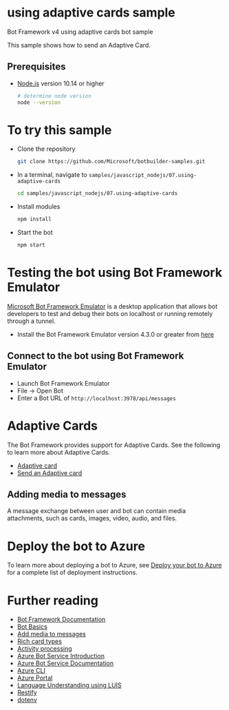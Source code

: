 # using adaptive cards sample
Bot Framework v4 using adaptive cards bot sample

This sample shows how to send an Adaptive Card.

## Prerequisites
- [Node.js][4] version 10.14 or higher
    ```bash
    # determine node version
    node --version
    ```

# To try this sample
- Clone the repository
    ```bash
    git clone https://github.com/Microsoft/botbuilder-samples.git
    ```
- In a terminal, navigate to `samples/javascript_nodejs/07.using-adaptive-cards`
    ```bash
    cd samples/javascript_nodejs/07.using-adaptive-cards
    ```
- Install modules
    ```bash
    npm install
    ```
- Start the bot
    ```bash
    npm start
    ```

# Testing the bot using Bot Framework Emulator
[Microsoft Bot Framework Emulator][5] is a desktop application that allows bot developers to test and debug their bots on localhost or running remotely through a tunnel.

- Install the Bot Framework Emulator version 4.3.0 or greater from [here][6]

## Connect to the bot using Bot Framework Emulator
- Launch Bot Framework Emulator
- File -> Open Bot
- Enter a Bot URL of `http://localhost:3978/api/messages`

# Adaptive Cards
The Bot Framework provides support for Adaptive Cards.  See the following to learn more about Adaptive Cards.
- [Adaptive card][26]
- [Send an Adaptive card][27]

## Adding media to messages
A message exchange between user and bot can contain media attachments, such as cards, images, video, audio, and files.

# Deploy the bot to Azure
To learn more about deploying a bot to Azure, see [Deploy your bot to Azure][40] for a complete list of deployment instructions.

# Further reading

- [Bot Framework Documentation][20]
- [Bot Basics][32]
- [Add media to messages][23]
- [Rich card types][24]
- [Activity processing][25]
- [Azure Bot Service Introduction][21]
- [Azure Bot Service Documentation][22]
- [Azure CLI][7]
- [Azure Portal][10]
- [Language Understanding using LUIS][11]
- [Restify][30]
- [dotenv][31]

[1]: https://dev.botframework.com
[4]: https://nodejs.org
[5]: https://github.com/microsoft/botframework-emulator
[6]: https://github.com/Microsoft/BotFramework-Emulator/releases
[7]: https://docs.microsoft.com/en-us/cli/azure/?view=azure-cli-latest
[10]: https://portal.azure.com
[11]: https://www.luis.ai
[20]: https://docs.botframework.com
[21]: https://docs.microsoft.com/en-us/azure/bot-service/bot-service-overview-introduction?view=azure-bot-service-4.0
[22]: https://docs.microsoft.com/en-us/azure/bot-service/?view=azure-bot-service-4.0
[23]: https://docs.microsoft.com/en-us/azure/bot-service/bot-builder-howto-add-media-attachments?view=azure-bot-service-4.0&tabs=javascript
[24]: https://docs.microsoft.com/en-us/azure/bot-service/rest-api/bot-framework-rest-connector-add-rich-cards?view=azure-bot-service-4.0
[25]: https://docs.microsoft.com/en-us/azure/bot-service/bot-builder-concept-activity-processing?view=azure-bot-service-4.0
[26]: http://adaptivecards.io
[27]: https://docs.microsoft.com/en-us/azure/bot-service/nodejs/bot-builder-nodejs-send-rich-cards?view=azure-bot-service-3.0&viewFallbackFrom=azure-bot-service-4.0#send-an-adaptive-card
[30]: https://www.npmjs.com/package/restify
[31]: https://www.npmjs.com/package/dotenv
[32]: https://docs.microsoft.com/en-us/azure/bot-service/bot-builder-basics?view=azure-bot-service-4.0
[40]: https://aka.ms/azuredeployment
[41]: ./PREREQUISITES.md
